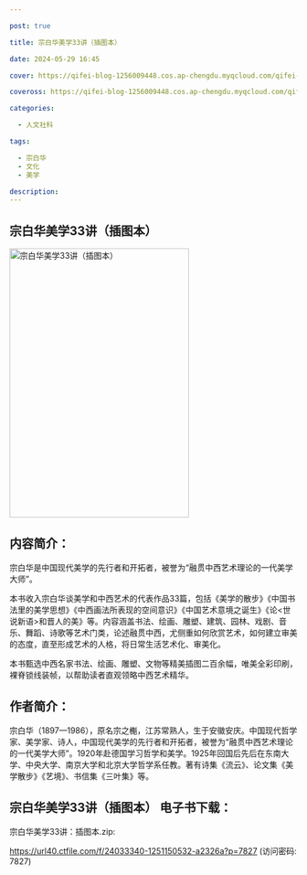```yaml
---

post: true

title: 宗白华美学33讲（插图本）

date: 2024-05-29 16:45

cover: https://qifei-blog-1256009448.cos.ap-chengdu.myqcloud.com/qifei-blog/655971a2c458853aef569b92.jpg

coveross: https://qifei-blog-1256009448.cos.ap-chengdu.myqcloud.com/qifei-blog/655971a2c458853aef569b92.jpg

categories:

  - 人文社科

tags:

  - 宗白华
  - 文化
  - 美学

description:
---
```


## 宗白华美学33讲（插图本）
<img alt="宗白华美学33讲（插图本） " class="aligncenter loaded" data-was-processed="true" decoding="async" fetchpriority="high" height="471" src="https://qifei-blog-1256009448.cos.ap-chengdu.myqcloud.com/qifei-blog/655971a2c458853aef569b92.jpg " style="cursor: zoom-in;" width="314"/>

## 内容简介：

宗白华是中国现代美学的先行者和开拓者，被誉为“融贯中西艺术理论的一代美学大师”。

本书收入宗白华谈美学和中西艺术的代表作品33篇，包括《美学的散步》《中国书法里的美学思想》《中西画法所表现的空间意识》《中国艺术意境之诞生》《论&lt;世说新语&gt;和晋人的美》等。内容涵盖书法、绘画、雕塑、建筑、园林、戏剧、音乐、舞蹈、诗歌等艺术门类，论述融贯中西，尤侧重如何欣赏艺术，如何建立审美的态度，直至形成艺术的人格，将日常生活艺术化、审美化。

本书甄选中西名家书法、绘画、雕塑、文物等精美插图二百余幅，唯美全彩印刷，裸脊锁线装帧，以帮助读者直观领略中西艺术精华。

## 作者简介：

宗白华（1897—1986），原名宗之櫆，江苏常熟人，生于安徽安庆。中国现代哲学家、美学家、诗人，中国现代美学的先行者和开拓者，被誉为“融贯中西艺术理论的一代美学大师”。1920年赴德国学习哲学和美学。1925年回国后先后在东南大学、中央大学、南京大学和北京大学哲学系任教。著有诗集《流云》、论文集《美学散步》《艺境》、书信集《三叶集》等。

## 宗白华美学33讲（插图本） 电子书下载：

宗白华美学33讲：插图本.zip: 

https://url40.ctfile.com/f/24033340-1251150532-a2326a?p=7827 (访问密码: 7827)
